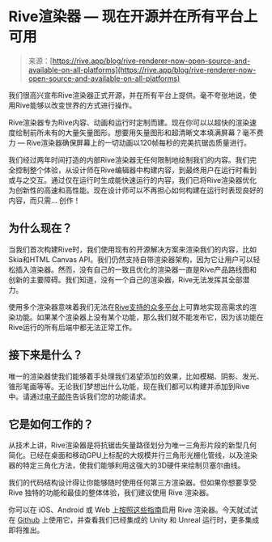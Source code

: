 <!--yml

分类：未分类

日期：2024-05-29 12:31:25

-->

# Rive渲染器 — 现在开源并在所有平台上可用

> 来源：[https://rive.app/blog/rive-renderer-now-open-source-and-available-on-all-platforms](https://rive.app/blog/rive-renderer-now-open-source-and-available-on-all-platforms)

我们很高兴宣布Rive渲染器正式开源，并在所有平台上提供。毫不夸张地说，使用Rive能够以改变世界的方式进行操作。

Rive渲染器专为Rive内容、动画和运行时定制而建。现在你可以以超快的渲染速度绘制前所未有的大量矢量图形。想要用矢量图形和超清晰文本填满屏幕？毫不费力 — Rive渲染器确保屏幕上的一切动画以120帧每秒的完美抗锯齿质量进行。

我们经过两年时间打造的内部Rive渲染器无任何限制地绘制我们的内容。我们完全控制整个体验，从设计师在Rive编辑器中构建内容，到最终用户在运行时看到或与之交互。通过仅在运行时生成能快速运行的内容，我们已将Rive渲染器优化为创新性的高速和高性能。现在设计师可以不再担心如何构建在运行时表现良好的内容，而只需… 创作！

## 为什么现在？

当我们首次构建Rive时，我们使用现有的开源解决方案来渲染我们的内容，比如Skia和HTML Canvas API。我们仍然支持自带渲染器架构，因为它让用户可以轻松插入渲染器。然而，没有自己的一致且优化的渲染器一直是Rive产品路线图和创新的主要障碍。我们知道，没有一个自己的渲染器，Rive无法发挥其全部潜力。

使用多个渲染器意味着我们无法在[Rive支持的众多平台](https://rive.app/runtimes)上可靠地实现高需求的渲染功能。如果某个渲染器上没有某个功能，那么我们就不能发布它，因为该功能在Rive运行的所有后端中都无法正常工作。

## 接下来是什么？

唯一的渲染器使我们能够着手处理我们渴望添加的效果，比如模糊、阴影、发光、锥形笔画等等。无论我们梦想出什么功能，现在我们都可以构建并添加到Rive中。请通过[电子邮件](mailto:hello@rive.app)告诉我们您的功能请求。

## 它是如何工作的？

从技术上讲，Rive渲染器是将抗锯齿矢量路径划分为唯一三角形片段的新型几何简化。已经在桌面和移动GPU上标配的大规模并行三角形光栅化管线，以及渲染器的特定三角化方法，使我们能够利用这强大的3D硬件来绘制贝塞尔曲线。

我们的代码结构设计得让你能够随时使用任何第三方渲染器。但如果你想要享受 Rive 独特的功能和最佳的整体体验，我们建议使用 Rive 渲染器。

你可以在 iOS、Android 或 Web 上[按照这些指南](https://rive.app/community/doc/overview/docD20dU9Rod)启用 Rive 渲染器。今天就试试在 [Github](https://github.com/rive-app/rive-renderer) 上使用它，并查看我们已经集成的 Unity 和 Unreal 运行时，更多集成即将推出。
